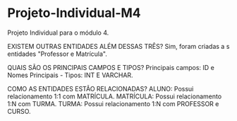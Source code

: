 # Projeto-Individual-M4

Projeto Individual para o módulo 4.

EXISTEM OUTRAS ENTIDADES ALÉM DESSAS TRÊS?
Sim, foram criadas a s entidades "Professor e Matrícula".

QUAIS SÃO OS PRINCIPAIS CAMPOS E TIPOS?
Principais campos: ID e Nomes Principais - Tipos: INT E VARCHAR.

COMO AS ENTIDADES ESTÃO RELACIONADAS?
ALUNO: Possui relacionamento 1:1 com MATRÍCULA.
MATRÍCULA: Possui relacionamento 1:N com TURMA.
TURMA: Possui relacionamento 1:N com PROFESSOR e CURSO.
